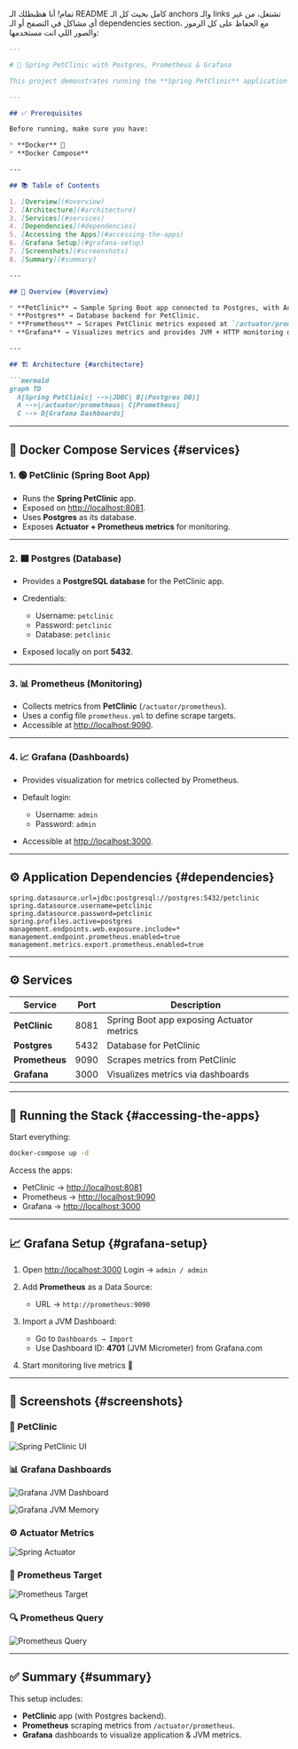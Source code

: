 تمام! أنا هظبطلك الـ README كامل بحيث كل الـ anchors والـ links تشتغل، من غير أي مشاكل في التصفح أو الـ dependencies section، مع الحفاظ على كل الرموز والصور اللي انت مستخدمها:

````markdown
---

# 🐾 Spring PetClinic with Postgres, Prometheus & Grafana

This project demonstrates running the **Spring PetClinic** application with a **Postgres database**, monitored by **Prometheus** and **Grafana**, all orchestrated using **Docker Compose**.

---

## ✅ Prerequisites

Before running, make sure you have:

* **Docker** 🐳
* **Docker Compose**

---

## 📚 Table of Contents

1. [Overview](#overview)
2. [Architecture](#architecture)
3. [Services](#services)
4. [Dependencies](#dependencies)
5. [Accessing the Apps](#accessing-the-apps)
6. [Grafana Setup](#grafana-setup)
7. [Screenshots](#screenshots)
8. [Summary](#summary)

---

## 🔎 Overview {#overview}

* **PetClinic** → Sample Spring Boot app connected to Postgres, with Actuator + Prometheus metrics enabled.
* **Postgres** → Database backend for PetClinic.
* **Prometheus** → Scrapes PetClinic metrics exposed at `/actuator/prometheus`.
* **Grafana** → Visualizes metrics and provides JVM + HTTP monitoring dashboards.

---

## 🏗️ Architecture {#architecture}

```mermaid
graph TD
  A[Spring PetClinic] -->|JDBC| B[(Postgres DB)]
  A -->|/actuator/prometheus| C[Prometheus]
  C --> D[Grafana Dashboards]
````

---

## 🐳 Docker Compose Services {#services}

### 1. 🟢 PetClinic (Spring Boot App)

* Runs the **Spring PetClinic** app.
* Exposed on [http://localhost:8081](http://localhost:8081).
* Uses **Postgres** as its database.
* Exposes **Actuator + Prometheus metrics** for monitoring.

---

### 2. 🟦 Postgres (Database)

* Provides a **PostgreSQL database** for the PetClinic app.
* Credentials:

  * Username: `petclinic`
  * Password: `petclinic`
  * Database: `petclinic`
* Exposed locally on port **5432**.

---

### 3. 📊 Prometheus (Monitoring)

* Collects metrics from **PetClinic** (`/actuator/prometheus`).
* Uses a config file `prometheus.yml` to define scrape targets.
* Accessible at [http://localhost:9090](http://localhost:9090).

---

### 4. 📈 Grafana (Dashboards)

* Provides visualization for metrics collected by Prometheus.
* Default login:

  * Username: `admin`
  * Password: `admin`
* Accessible at [http://localhost:3000](http://localhost:3000).

---

## ⚙️ Application Dependencies {#dependencies}

```
spring.datasource.url=jdbc:postgresql://postgres:5432/petclinic
spring.datasource.username=petclinic
spring.datasource.password=petclinic
spring.profiles.active=postgres
management.endpoints.web.exposure.include=*
management.endpoint.prometheus.enabled=true
management.metrics.export.prometheus.enabled=true
```

---

## ⚙️ Services

| Service        | Port | Description                               |
| -------------- | ---- | ----------------------------------------- |
| **PetClinic**  | 8081 | Spring Boot app exposing Actuator metrics |
| **Postgres**   | 5432 | Database for PetClinic                    |
| **Prometheus** | 9090 | Scrapes metrics from PetClinic            |
| **Grafana**    | 3000 | Visualizes metrics via dashboards         |

---

## 🚀 Running the Stack {#accessing-the-apps}

Start everything:

```bash
docker-compose up -d
```

Access the apps:

* PetClinic → [http://localhost:8081](http://localhost:8081)
* Prometheus → [http://localhost:9090](http://localhost:9090)
* Grafana → [http://localhost:3000](http://localhost:3000)

---

## 📈 Grafana Setup {#grafana-setup}

1. Open [http://localhost:3000](http://localhost:3000)
   Login → `admin / admin`

2. Add **Prometheus** as a Data Source:

   * URL → `http://prometheus:9090`

3. Import a JVM Dashboard:

   * Go to `Dashboards → Import`
   * Use Dashboard ID: **4701** (JVM Micrometer) from Grafana.com

4. Start monitoring live metrics 🚀

---

## 📸 Screenshots {#screenshots}

### 🐶 PetClinic

![Spring PetClinic UI](spring.png)

### 📊 Grafana Dashboards

![Grafana JVM Dashboard](dashboard1.png)

![Grafana JVM Memory](dashboard2.png)

### ⚙️ Actuator Metrics

![Spring Actuator](actuator.png)

### 🎯 Prometheus Target

![Prometheus Target](target.png)

### 🔍 Prometheus Query

![Prometheus Query](query.png)

---

## ✅ Summary {#summary}

This setup includes:

* **PetClinic** app (with Postgres backend).
* **Prometheus** scraping metrics from `/actuator/prometheus`.
* **Grafana** dashboards to visualize application & JVM metrics.

```


